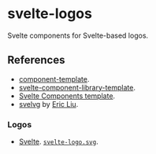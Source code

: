 # svelte-logos

Svelte components for Svelte-based logos.

## References

- [component-template](https://github.com/sveltejs/component-template).
- [svelte-component-library-template](https://github.com/nirmaoz/svelte-component-library-template).
- [Svelte Components template](https://github.com/patoi/svelte-component-library-template).
- [svelvg](https://github.com/metonym/svelvg) by [Eric Liu](https://github.com/metonym).

### Logos

- [Svelte](https://github.com/sveltejs/branding). [`svelte-logo.svg`](https://github.com/sveltejs/branding/blob/master/svelte-logo.svg).
